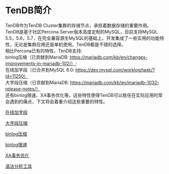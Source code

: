 # TenDB简介
TenDB作为TenDB Cluster集群的存储节点，承担着数据存储的重要作用。    
TenDB是基于社区Percona Server版本高度定制的MySQL，目前支持MySQL 5.5，5.6，5.7，在完全兼容源生MySQL的基础上，开发集成了一些实用的功能特性，无论是集群应用还是单机使用，TenDB都是不错的选择。    
相比Percona已有的特性，TenDB支持:   
binlog压缩（已贡献到MariaDB: https://mariadb.com/kb/en/changes-improvements-in-mariadb-102/）;   
在线加字段（已合并到MySQL 8.0: https://dev.mysql.com/worklog/task/?id=11250）   
大字段压缩（已贡献到MariaDB: https://mariadb.com/kb/en/mariadb-1032-release-notes/）    
还有binlog限速、XA事务优化等。这些特性使得TenDB可以胜任在实际应用时常会遇到的痛点，下文将会着重介绍这些重要的特性。


[在线加字段](instant-add-column.md)

[大字段压缩](blob-compress.md)

[binlog压缩](binlog-compress.md)

[binlog限速](binlog-speed-limit.md)

[XA事务优化](xafeatures.md)

[语法分析工具](tmysqlparse.md)
